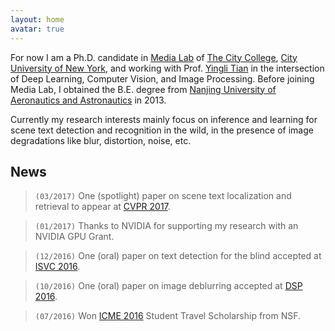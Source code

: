 ```yaml
---
layout: home
avatar: true
---
```


For now I am a Ph.D. candidate in [Media Lab](http://media-lab.ccny.cuny.edu) of [The City College](http://www.ccny.cuny.edu), [City University of New York](http://cuny.edu), and working with Prof. [Yingli Tian](http://www-ee.ccny.cuny.edu/www/web/yltian/home.html) in the intersection of Deep Learning, Computer Vision, and Image Processing. Before joining Media Lab, I obtained the B.E. degree from [Nanjing University of Aeronautics and Astronautics](http://iao.nuaa.edu.cn/) in 2013.

Currently my research interests mainly focus on inference and learning for scene text detection and recognition in the wild, in the presence of image degradations like blur, distortion, noise, etc.

## News

> `(03/2017)` One (spotlight) paper on scene text localization and retrieval to appear at [CVPR 2017](http://cvpr2017.thecvf.com).

> `(01/2017)` Thanks to NVIDIA for supporting my research with an NVIDIA GPU Grant.

> `(12/2016)` One (oral) paper on text detection for the blind accepted at [ISVC 2016](http://isvc.net).

> `(10/2016)` One (oral) paper on image deblurring accepted at [DSP 2016](http://dsp2016.csp.escience.cn).

> `(07/2016)` Won [ICME 2016](http://www.icme2016.org/) Student Travel Scholarship from NSF.
